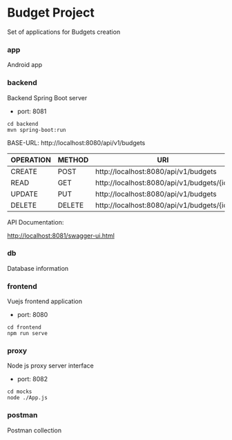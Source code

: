 # Budget Project

Set of applications for Budgets creation

### app

Android app

### backend

Backend Spring Boot server

- port: 8081

```
cd backend
mvn spring-boot:run
```
BASE-URL:   http://localhost:8080/api/v1/budgets

|OPERATION|METHOD|URI|
|---|---|---|
|CREATE|POST|http://localhost:8080/api/v1/budgets|
|READ|GET|http://localhost:8080/api/v1/budgets/{id}|
|UPDATE|PUT|http://localhost:8080/api/v1/budgets|
|DELETE|DELETE|http://localhost:8080/api/v1/budgets/{id}|

API Documentation:

[http://localhost:8081/swagger-ui.html](http://localhost:8081/swagger-ui.html)

### db

Database information

### frontend

Vuejs frontend application

- port: 8080

```
cd frontend
npm run serve
```

### proxy

Node js proxy server interface

- port: 8082

```
cd mocks
node ./App.js
```

### postman

Postman collection
